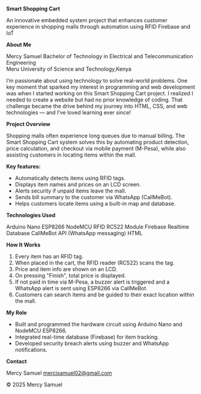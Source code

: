 **Smart Shopping Cart**

An innovative embedded system project that enhances customer experience in shopping malls through automation using RFID Firebase and IoT

 **About Me**
 
Mercy Samuel 
Bachelor of Technology in Electrical and Telecommunication Engineering  
Meru University of Science and Technology,Kenya  

I’m passionate about using technology to solve real-world problems. One key moment that sparked my interest in programming and web development was when I started working on this Smart Shopping Cart project. I realized I needed to create a website but had no prior knowledge of coding. That challenge became the drive behind my journey into HTML, CSS, and web technologies — and I’ve loved learning ever since!

 **Project Overview**
 
Shopping malls often experience long queues due to manual billing. The Smart Shopping Cart system solves this by automating product detection, price calculation, and checkout via mobile payment (M-Pesa), while also assisting customers in locating items within the mall.

**Key features:**
- Automatically detects items using RFID tags.
- Displays item names and prices on an LCD screen.
- Alerts security if unpaid items leave the mall.
- Sends bill summary to the customer via WhatsApp (CallMeBot).
- Helps customers locate items using a built-in map and database.


**Technologies Used**

Arduino Nano
ESP8266 NodeMCU
RFID RC522 Module
Firebase Realtime Database
CallMeBot API (WhatsApp messaging)
HTML

 **How It Works**

1. Every item has an RFID tag.
2. When placed in the cart, the RFID reader (RC522) scans the tag.
3. Price and item info are shown on an LCD.
4. On pressing "Finish", total price is displayed.
5. If not paid in time via M-Pesa, a buzzer alert is triggered and a WhatsApp alert is sent using ESP8266 via CallMeBot.
6. Customers can search items and be guided to their exact location within the mall.

 **My Role**

- Built and programmed the hardware circuit using Arduino Nano and NodeMCU ESP8266.
- Integrated real-time database (Firebase) for item tracking.
- Developed security breach alerts using buzzer and WhatsApp notifications.

**Contact**

Mercy Samuel 
mercisamuel02@gmail.com


© 2025 Mercy Samuel
